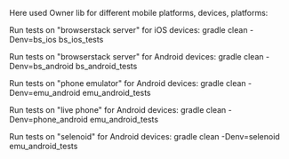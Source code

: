 Here used Owner lib for different mobile platforms, devices, platforms:

Run tests on "browserstack server" for iOS devices: gradle clean -Denv=bs_ios bs_ios_tests

Run tests on "browserstack server" for Android devices: gradle clean -Denv=bs_android bs_android_tests 

Run tests on "phone emulator" for Android devices: gradle clean -Denv=emu_android emu_android_tests

Run tests on "live phone" for Android devices: gradle clean -Denv=phone_android emu_android_tests

Run tests on "selenoid" for Android devices: gradle clean -Denv=selenoid emu_android_tests


